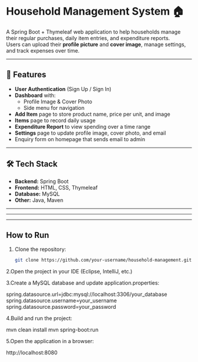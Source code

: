 # Household Management System 🏠

A Spring Boot + Thymeleaf web application to help households manage their regular purchases, daily item entries, and expenditure reports.  
Users can upload their **profile picture** and **cover image**, manage settings, and track expenses over time.

---

## 📌 Features
- **User Authentication** (Sign Up / Sign In)
- **Dashboard** with:
  - Profile Image & Cover Photo
  - Side menu for navigation
- **Add Item** page to store product name, price per unit, and image
- **Items** page to record daily usage
- **Expenditure Report** to view spending over a time range
- **Settings** page to update profile image, cover photo, and email
- Enquiry form on homepage that sends email to admin

---

## 🛠️ Tech Stack
- **Backend:** Spring Boot
- **Frontend:** HTML, CSS, Thymeleaf
- **Database:** MySQL
- **Other:** Java, Maven

---


---

---

## How to Run
1. Clone the repository:
   ```bash
   git clone https://github.com/your-username/household-management.git

2.Open the project in your IDE (Eclipse, IntelliJ, etc.)

3.Create a MySQL database and update application.properties:

   spring.datasource.url=jdbc:mysql://localhost:3306/your_database
   spring.datasource.username=your_username
   spring.datasource.password=your_password
   
4.Build and run the project:

  mvn clean install
  mvn spring-boot:run

5.Open the application in a browser:

  http://localhost:8080

  













